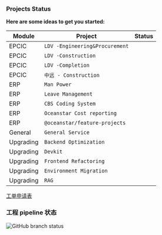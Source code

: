 ### Projects Status

**Here are some ideas to get you started:**

| Module     | Project                           | Status   |
|----------- | --------------------------------- | -------- |
| EPCIC      | `LDV -Engineering&Procurement`    |          |
| EPCIC      | `LDV -Construction`               |          |
| EPCIC      | `LDV -Completion`                 |          |
| EPCIC      | `中远 - Construction`              |          |
| ERP        | `Man Power`                       |          |
| ERP        | `Leave Management`                |          |
| ERP        | `CBS Coding System`               |          |
| ERP        | `Oceanstar Cost reporting`        |          |
| ERP        | `@oceanstar/feature-projects`     |          |
| General    | `General Service`                 |          |
| Upgrading  | `Backend Optimization`            |          |
| Upgrading  | `Devkit`                          |          |
| Upgrading  | `Frontend Refactoring`            |          |
| Upgrading  | `Environment Migration`           |          |
| Upgrading  | `RAG`                             |          |

[工单申请表](https://github.com/OceanSTAR-Elite-IDE/request-forms/issues/new/choose)

### 工程 pipeline 状态


![GitHub branch status](https://img.shields.io/github/checks-status/OceanSTAR-Elite-IDE/oseflow-epc-web/main)

